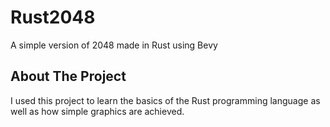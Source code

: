 # Rust2048
A simple version of 2048 made in Rust using Bevy

## About The Project

I used this project to learn the basics of the Rust programming language as well as how simple graphics are achieved.
